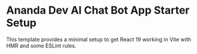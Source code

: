 # Ananda Dev AI Chat Bot App Starter Setup

This template provides a minimal setup to get React 19 working in Vite with HMR and some ESLint rules.